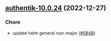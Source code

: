 

## [authentik-10.0.24](https://github.com/truecharts/charts/compare/authentik-10.0.23...authentik-10.0.24) (2022-12-27)

### Chore

- update helm general non-major ([#5848](https://github.com/truecharts/charts/issues/5848))
  
  